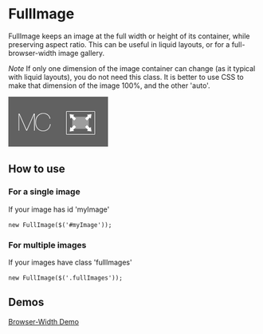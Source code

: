 FullImage
==========

FullImage keeps an image at the full width or height of its container, while preserving aspect ratio. This can be useful in liquid layouts, or for a full-browser-width image gallery.

*Note* If only one dimension of the image container can change (as it typical with liquid layouts), you do not need this class. It is better to use CSS to make that dimension of the image 100%, and the other 'auto'.

![Screenshot](http://github.com/michalc/FullImage/raw/master/Images/FullImage.png)

How to use
----------
	
### For a single image

If your image has id 'myImage'	
	
	new FullImage($('#myImage'));
	
### For multiple images

If your images have class 'fullImages'

	new FullImage($('.fullImages'));


Demos
-----

[Browser-Width Demo](http://yetagain.net/plugins/fullimage/demo/)